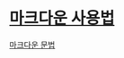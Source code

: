 # [마크다운 사용법](https://gist.github.com/ihoneymon/652be052a0727ad59601)

[마크다운 문법](https://gist.github.com/ihoneymon/652be052a0727ad59601)
